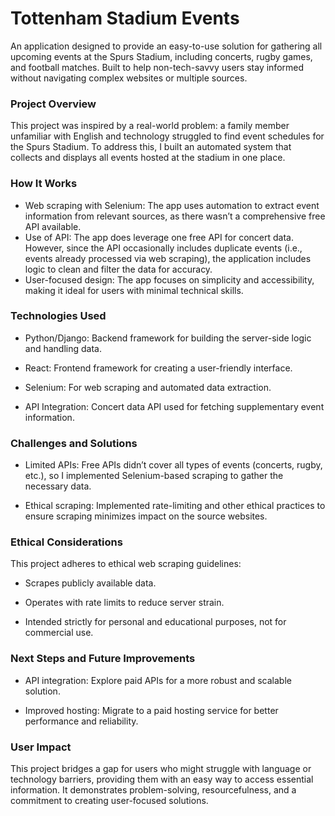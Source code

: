 # Tottenham Stadium Events

An application designed to provide an easy-to-use solution for gathering all upcoming events at the Spurs Stadium, including concerts, rugby games, and football matches. Built to help non-tech-savvy users stay informed without navigating complex websites or multiple sources.

### Project Overview
This project was inspired by a real-world problem: a family member unfamiliar with English and technology struggled to find event schedules for the Spurs Stadium. To address this, I built an automated system that collects and displays all events hosted at the stadium in one place.

### How It Works
- Web scraping with Selenium: The app uses automation to extract event information from relevant sources, as there wasn’t a comprehensive free API available.
- Use of API: The app does leverage one free API for concert data. However, since the API occasionally includes duplicate events (i.e., events already processed via web scraping), the application includes logic to clean and filter the data for accuracy.
- User-focused design: The app focuses on simplicity and accessibility, making it ideal for users with minimal technical skills.

### Technologies Used
- Python/Django: Backend framework for building the server-side logic and handling data.

- React: Frontend framework for creating a user-friendly interface.

- Selenium: For web scraping and automated data extraction.

- API Integration: Concert data API used for fetching supplementary event information.

### Challenges and Solutions
- Limited APIs: Free APIs didn’t cover all types of events (concerts, rugby, etc.), so I implemented Selenium-based scraping to gather the necessary data.

- Ethical scraping: Implemented rate-limiting and other ethical practices to ensure scraping minimizes impact on the source websites.

### Ethical Considerations
This project adheres to ethical web scraping guidelines:

- Scrapes publicly available data.

- Operates with rate limits to reduce server strain.

- Intended strictly for personal and educational purposes, not for commercial use.


### Next Steps and Future Improvements
- API integration: Explore paid APIs for a more robust and scalable solution.

- Improved hosting: Migrate to a paid hosting service for better performance and reliability.

### User Impact
This project bridges a gap for users who might struggle with language or technology barriers, providing them with an easy way to access essential information. It demonstrates problem-solving, resourcefulness, and a commitment to creating user-focused solutions.
